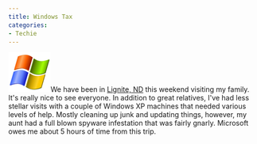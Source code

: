 ```yaml
---
title: Windows Tax
categories:
- Techie
---
```


![winxp-logo](/assets/posts/2009/winxp-logo.png)We have been in [Lignite, ND](http://maps.google.com/maps?f=q&source=s_q&hl=en&geocode=&q=lignite,+nd&sll=44.90482,-93.438463&sspn=0.008997,0.017509&ie=UTF8&ll=48.877361,-102.564926&spn=0.26734,0.560303&t=h&z=11) this weekend visiting my family. It's really nice to see everyone. In addition to great relatives, I've had less stellar visits with a couple of Windows XP machines that needed various levels of help. Mostly cleaning up junk and updating things, however, my aunt had a full blown spyware infestation that was fairly gnarly. Microsoft owes me about 5 hours of time from this trip.
